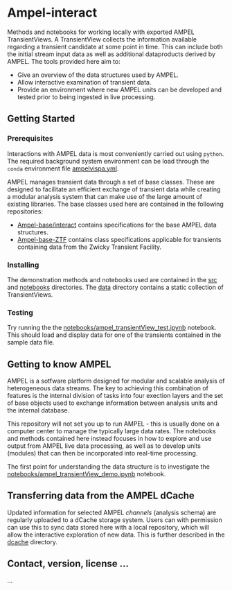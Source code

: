 # Ampel-interact

Methods and notebooks for working locally with exported AMPEL TransientViews. A TransientView collects the information available regarding a transient candidate at some point in time. This can include both the initial stream input data as well as additional dataproducts derived by AMPEL. The tools provided here aim to:

* Give an overview of the data structures used by AMPEL.
* Allow interactive examination of transient data.
* Provide an environment where new AMPEL units can be developed and tested prior to being ingested in live processing.

## Getting Started

### Prerequisites

Interactions with AMPEL data is most conveniently carried out using `python`. The required background system environment can be load through the `conda` environment file [ampelvispa.yml](*ampelvispa.yml*).

AMPEL manages transient data through a set of base  classes. These are designed to facilitate an efficient exchange of transient data while creating a modular analysis system that can make use of the large amount of existing libraries. The base classes used here are contained in the following repositories:
* [Ampel-base/interact](https://github.com/AmpelProject/Ampel-interface) contains specifications for the base AMPEL data structures.
* [Ampel-base-ZTF](https://github.com/AmpelProject/Ampel-base-ZTF) contains class specifications applicable for transients containing data from the Zwicky Transient Facility.

### Installing 

The demonstration methods and notebooks used are contained in the [src](src) and [notebooks](notebooks) directories. The [data](data) directory contains a static collection of TransientViews. 


### Testing

Try running the the [notebooks/ampel_transientView_test.ipynb](ampel_transientView_test) notebook. This should load and display data for one of the transients contained in the sample data file.

## Getting to know AMPEL

AMPEL is a sotfware platform designed for modular and scalable analysis of heterogeneous data streams. The key to achieving this combination of features is the internal division of tasks into four exection layers and the set of base objects used to exchange information between analysis units and the internal database. 

This repository will not set you up to run AMPEL - this is usually done on a computer center to manage the typically large data rates. The notebooks and methods contained here instead focuses in how to explore and use output from AMPEL live data processing, as well as to develop units (modules) that can then be incorporated into real-time processing.

The first point for understanding the data structure is to investigate the [notebooks/ampel_transientView_demo.ipynb](ampel_transientView_demo) notebook. 


## Transferring data from the AMPEL dCache 

Updated information for selected AMPEL *channels* (analysis schema) are regularly uploaded to a dCache storage system. Users can with permission can use this to sync data stored here with a local repository, which will allow the interactive exploration of new data. This is further described in the [dcache](dcache) directory.


## Contact, version, license ...

... 


